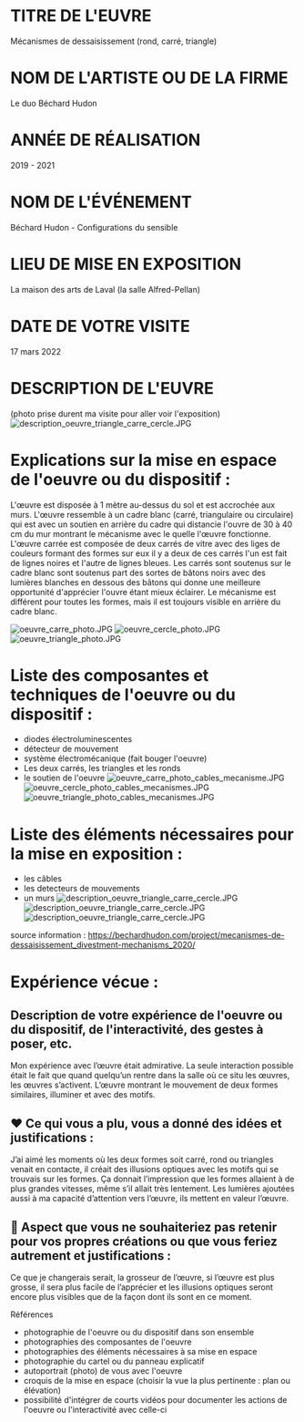 # TITRE DE L'EUVRE

Mécanismes de dessaisissement (rond, carré, triangle)

# NOM DE L'ARTISTE OU DE LA FIRME

Le duo Béchard Hudon

# ANNÉE DE RÉALISATION

2019 - 2021

# NOM DE L'ÉVÉNEMENT

Béchard Hudon - Configurations du sensible

# LIEU DE MISE EN EXPOSITION

La maison des arts de Laval (la salle Alfred-Pellan)

# DATE DE VOTRE VISITE

17 mars 2022

# DESCRIPTION DE L'EUVRE

(photo prise durent ma visite pour aller voir l'exposition)
![description_oeuvre_triangle_carre_cercle.JPG](mecanismes_dessaisissement_rond_carre_triangle_medias/description_oeuvre_triangle_carre_cercle.JPG)

# Explications sur la mise en espace de l'oeuvre ou du dispositif :

L'œuvre est disposée à 1 mètre au-dessus du sol et est accrochée aux murs. L'œuvre ressemble à un cadre blanc (carré, triangulaire ou circulaire) qui est avec un soutien en arrière du cadre qui distancie l'ouvre de 30 à 40 cm du mur montrant le mécanisme avec le quelle l'œuvre fonctionne. L'œuvre carrée est composée de deux carrés de vitre avec des liges de couleurs formant des formes sur eux il y a deux de ces carrés l'un est fait de lignes noires et l'autre de lignes bleues. Les carrés sont soutenus sur le cadre blanc sont soutenus part des sortes de bâtons noirs avec des lumières blanches en dessous des bâtons qui donne une meilleure opportunité d'apprécier l'ouvre étant mieux éclairer. Le mécanisme est différent pour toutes les formes, mais il est toujours visible en arrière du cadre blanc.

![oeuvre_carre_photo.JPG](mecanismes_dessaisissement_rond_carre_triangle_medias/oeuvre_carre_photo.JPG)
![oeuvre_cercle_photo.JPG](mecanismes_dessaisissement_rond_carre_triangle_medias/oeuvre_cercle_photo.JPG)
![oeuvre_triangle_photo.JPG](mecanismes_dessaisissement_rond_carre_triangle_medias/oeuvre_triangle_photo.JPG)

# Liste des composantes et techniques de l'oeuvre ou du dispositif :

- diodes électroluminescentes
- détecteur de mouvement
- système électromécanique (fait bouger l'oeuvre)
- Les deux carrés, les triangles et les ronds
- le soutien de l'oeuvre
![oeuvre_carre_photo_cables_mecanisme.JPG](mecanismes_dessaisissement_rond_carre_triangle_medias/oeuvre_carre_photo_cables_mecanisme.JPG)
![oeuvre_cercle_photo_cables_mecanismes.JPG](mecanismes_dessaisissement_rond_carre_triangle_medias/oeuvre_cercle_photo_cables_mecanismes.JPG)
![oeuvre_triangle_photo_cables_mecanismes.JPG](mecanismes_dessaisissement_rond_carre_triangle_medias/oeuvre_triangle_photo_cables_mecanismes.JPG)

# Liste des éléments nécessaires pour la mise en exposition :

- les câbles
- les detecteurs de mouvements
- un murs
![description_oeuvre_triangle_carre_cercle.JPG](mecanismes_dessaisissement_rond_carre_triangle_medias/description_oeuvre_triangle_carre_cercle.JPG)
![description_oeuvre_triangle_carre_cercle.JPG](mecanismes_dessaisissement_rond_carre_triangle_medias/description_oeuvre_triangle_carre_cercle.JPG)
![description_oeuvre_triangle_carre_cercle.JPG](mecanismes_dessaisissement_rond_carre_triangle_medias/description_oeuvre_triangle_carre_cercle.JPG)

source information : https://bechardhudon.com/project/mecanismes-de-dessaisissement_divestment-mechanisms_2020/

# Expérience vécue :

## Description de votre expérience de l'oeuvre ou du dispositif, de l'interactivité, des gestes à poser, etc.

Mon expérience avec l’œuvre était admirative. La seule interaction possible était le fait que quand quelqu’un rentre dans la salle où ce situ les œuvres, les œuvres s’activent. L’œuvre montrant le mouvement de deux formes similaires, illuminer et avec des motifs.

## ❤️ Ce qui vous a plu, vous a donné des idées et justifications :

J’ai aimé les moments où les deux formes soit carré, rond ou triangles venait en contacte, il créait des illusions optiques avec les motifs qui se trouvais sur les formes. Ça donnait l’impression que les formes allaient à de plus grandes vitesses, même s’il allait très lentement. Les lumières ajoutées aussi à ma capacité d’attention vers l’œuvre, ils mettent en valeur l’œuvre.

## 🤔 Aspect que vous ne souhaiteriez pas retenir pour vos propres créations ou que vous feriez autrement et justifications :

Ce que je changerais serait, la grosseur de l’œuvre, si l’œuvre est plus grosse, il sera plus facile de l’apprécier et les illusions optiques seront encore plus visibles que de la façon dont ils sont en ce moment.

Références
- photographie de l'oeuvre ou du dispositif dans son ensemble
- photographies des composantes de l'oeuvre
- photographies des éléments nécessaires à sa mise en espace
- photographie du cartel ou du panneau explicatif
- autoportrait (photo) de vous avec l'oeuvre
- croquis de la mise en espace (choisir la vue la plus pertinente : plan ou élévation)
- possibilité d'intégrer de courts vidéos pour documenter les actions de l'oeuvre ou l'interactivité avec celle-ci
